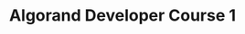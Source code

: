 ---
title: "Algorand Developer Course 1"
description: "Get started with the basics of Algorand development with this Algorand Developer Course, where it will tell you about the steps on developing on Algorand and setting Development Environments, the features of Algorand like Smart Contracts, Smart Signatures, TEAL, PyTeal, Algorand Virtual Machine, Algorand Standard Assets and Atomic Transfers. By the end of this module, you will be able to learn setting up your own local development environment for Algorand, create Algorand accounts with goal CLI&#x2F;SDKs, make transactions on Algorand, build a simple dApp with PyTeal&#x2F;Reach, create ASAs on the Algorand, create and test ALgorand Smart Contracts"
type: "course"
category: "Algorand Developer Course,Algorand Basics,Algorand Components"
difficulty: ""
summary: "All you need to know about Algorand and its features"
file_path: ""
image: "https://assets-global.website-files.com/5e39e095596498a8b9624af1/5ffca6e3e0d8ad9231cc2af6_Portfolio-course---final.png"
link: "https://drive.google.com/file/d/1E6S_iKG5cAedZk3P9D573IkxgW2DRD4K/view"
status: "open"
---